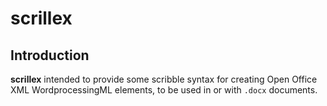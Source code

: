 # scrillex

## Introduction

**scrillex** intended to provide some scribble syntax for creating Open Office XML WordprocessingML elements, to be used in or with `.docx` documents.